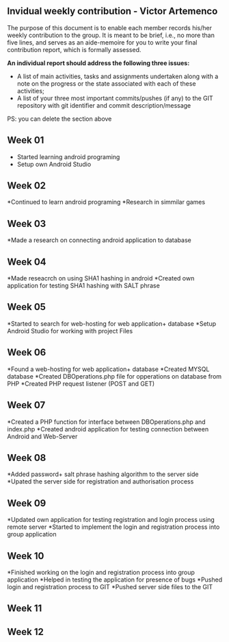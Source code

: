 Invidual weekly contribution - Victor Artemenco
------------------------------------------

The purpose of this document is to enable each member records his/her weekly contribution to the group. It is meant to be brief, i.e., no more than five lines, and serves as an aide-memoire for you to write your final contribution report, which is formally assessed.

**An individual report should address the following three issues:**

* A list of main activities, tasks and assignments undertaken along with a note on the progress or the state associated with each of these activities;
* A list of your three most important commits/pushes (if any) to the GIT repository with git identifier and commit description/message

PS: you can delete the section above

## Week 01

* Started learning android programing 
* Setup own Android Studio 

## Week 02
*Continued to learn android programing 
*Research in simmilar games 

## Week 03
*Made a research on connecting android application to database 

## Week 04
*Made reseacrch on using SHA1 hashing in android
*Created own application for testing SHA1 hashing with SALT phrase

## Week 05
*Started to search for web-hosting for web application+ database
*Setup Android Studio for working with project Files

## Week 06
*Found a web-hosting for web application+ database
*Created MYSQL database 
*Created DBOperations.php file for opperations on database from PHP 
*Created PHP request listener (POST and GET)

## Week 07
*Created a PHP function for interface between DBOperations.php and index.php 
*Created android application for testing connection between Android and Web-Server

## Week 08
*Added password+ salt phrase hashing algorithm to the server side
*Upated the server side for registration and authorisation process 
## Week 09
*Updated own application for testing registration and login process using remote server
*Started to implement the login and registration process into group application
## Week 10
*Finished working on the login and registration process into group application 
*Helped in testing the application for presence of bugs 
*Pushed login and registration process to GIT
*Pushed server side files to the GIT 
## Week 11

## Week 12
